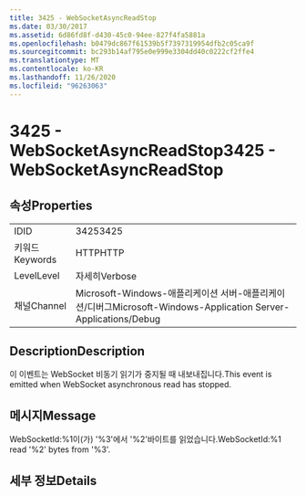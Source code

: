 ```yaml
---
title: 3425 - WebSocketAsyncReadStop
ms.date: 03/30/2017
ms.assetid: 6d86fd8f-d430-45c0-94ee-827f4fa5881a
ms.openlocfilehash: b0479dc867f61539b5f7397319954dfb2c05ca9f
ms.sourcegitcommit: bc293b14af795e0e999e3304dd40c0222cf2ffe4
ms.translationtype: MT
ms.contentlocale: ko-KR
ms.lasthandoff: 11/26/2020
ms.locfileid: "96263063"
---
```

# <a name="3425---websocketasyncreadstop"></a><span data-ttu-id="6d155-102">3425 - WebSocketAsyncReadStop</span><span class="sxs-lookup"><span data-stu-id="6d155-102">3425 - WebSocketAsyncReadStop</span></span>

## <a name="properties"></a><span data-ttu-id="6d155-103">속성</span><span class="sxs-lookup"><span data-stu-id="6d155-103">Properties</span></span>  
  
|||  
|-|-|  
|<span data-ttu-id="6d155-104">ID</span><span class="sxs-lookup"><span data-stu-id="6d155-104">ID</span></span>|<span data-ttu-id="6d155-105">3425</span><span class="sxs-lookup"><span data-stu-id="6d155-105">3425</span></span>|  
|<span data-ttu-id="6d155-106">키워드</span><span class="sxs-lookup"><span data-stu-id="6d155-106">Keywords</span></span>|<span data-ttu-id="6d155-107">HTTP</span><span class="sxs-lookup"><span data-stu-id="6d155-107">HTTP</span></span>|  
|<span data-ttu-id="6d155-108">Level</span><span class="sxs-lookup"><span data-stu-id="6d155-108">Level</span></span>|<span data-ttu-id="6d155-109">자세히</span><span class="sxs-lookup"><span data-stu-id="6d155-109">Verbose</span></span>|  
|<span data-ttu-id="6d155-110">채널</span><span class="sxs-lookup"><span data-stu-id="6d155-110">Channel</span></span>|<span data-ttu-id="6d155-111">Microsoft-Windows-애플리케이션 서버-애플리케이션/디버그</span><span class="sxs-lookup"><span data-stu-id="6d155-111">Microsoft-Windows-Application Server-Applications/Debug</span></span>|  
  
## <a name="description"></a><span data-ttu-id="6d155-112">Description</span><span class="sxs-lookup"><span data-stu-id="6d155-112">Description</span></span>  

 <span data-ttu-id="6d155-113">이 이벤트는 WebSocket 비동기 읽기가 중지될 때 내보내집니다.</span><span class="sxs-lookup"><span data-stu-id="6d155-113">This event is emitted when WebSocket asynchronous read has stopped.</span></span>  
  
## <a name="message"></a><span data-ttu-id="6d155-114">메시지</span><span class="sxs-lookup"><span data-stu-id="6d155-114">Message</span></span>  

 <span data-ttu-id="6d155-115">WebSocketId:%1이(가) '%3'에서 '%2'바이트를 읽었습니다.</span><span class="sxs-lookup"><span data-stu-id="6d155-115">WebSocketId:%1 read '%2' bytes from '%3'.</span></span>  
  
## <a name="details"></a><span data-ttu-id="6d155-116">세부 정보</span><span class="sxs-lookup"><span data-stu-id="6d155-116">Details</span></span>
